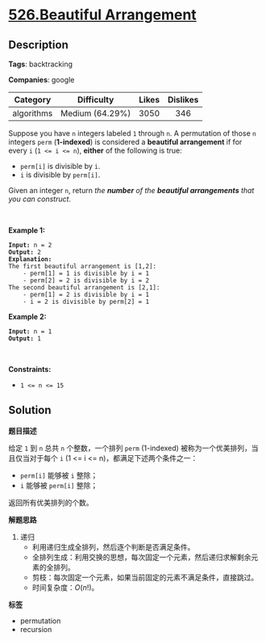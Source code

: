 # [526.Beautiful Arrangement](https://leetcode.com/problems/beautiful-arrangement/description/)

## Description

**Tags**: backtracking

**Companies**: google

|  Category  |   Difficulty    | Likes | Dislikes |
| :--------: | :-------------: | :---: | :------: |
| algorithms | Medium (64.29%) | 3050  |   346    |

<p>Suppose you have <code>n</code> integers labeled <code>1</code> through <code>n</code>. A permutation of those <code>n</code> integers <code>perm</code> (<strong>1-indexed</strong>) is considered a <strong>beautiful arrangement</strong> if for every <code>i</code> (<code>1 &lt;= i &lt;= n</code>), <strong>either</strong> of the following is true:</p>
<ul>
  <li><code>perm[i]</code> is divisible by <code>i</code>.</li>
  <li><code>i</code> is divisible by <code>perm[i]</code>.</li>
</ul>
<p>Given an integer <code>n</code>, return <em>the <strong>number</strong> of the <strong>beautiful arrangements</strong> that you can construct</em>.</p>
<p>&nbsp;</p>
<p><strong class="example">Example 1:</strong></p>
<pre><code><strong>Input:</strong> n = 2
<strong>Output:</strong> 2
<b>Explanation:</b>
The first beautiful arrangement is [1,2]:
    - perm[1] = 1 is divisible by i = 1
    - perm[2] = 2 is divisible by i = 2
The second beautiful arrangement is [2,1]:
    - perm[1] = 2 is divisible by i = 1
    - i = 2 is divisible by perm[2] = 1</code></pre>
<p><strong class="example">Example 2:</strong></p>
<pre><code><strong>Input:</strong> n = 1
<strong>Output:</strong> 1</code></pre>
<p>&nbsp;</p>
<p><strong>Constraints:</strong></p>
<ul>
  <li><code>1 &lt;= n &lt;= 15</code></li>
</ul>

## Solution

**题目描述**

给定 `1` 到 `n` 总共 `n` 个整数，一个排列 `perm` (1-indexed) 被称为一个优美排列，当且仅当对于每个 `i` (1 <= i <= n)，都满足下述两个条件之一：

- `perm[i]` 能够被 `i` 整除；
- `i` 能够被 `perm[i]` 整除；

返回所有优美排列的个数。

**解题思路**

1. 递归
   - 利用递归生成全排列，然后逐个判断是否满足条件。
   - 全排列生成：利用交换的思想，每次固定一个元素，然后递归求解剩余元素的全排列。
   - 剪枝：每次固定一个元素，如果当前固定的元素不满足条件，直接跳过。
   - 时间复杂度：$O(n!)$。

**标签**

- permutation
- recursion
